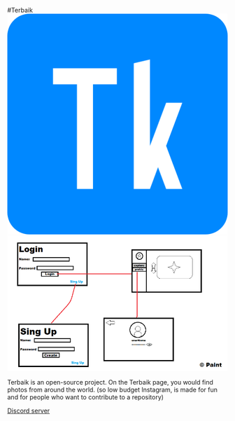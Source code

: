 #Terbaik
![Logo](/public/logo/android-chrome-512x512.png "Logo")
![Logo](/images/Design.png "Design")

Terbaik is an open-source project. On the Terbaik page, you would find photos from around the world. (so low budget Instagram, is made for fun and for people who want to contribute to a repository)

[Discord server](https://discord.gg/ykfbE2wq)

